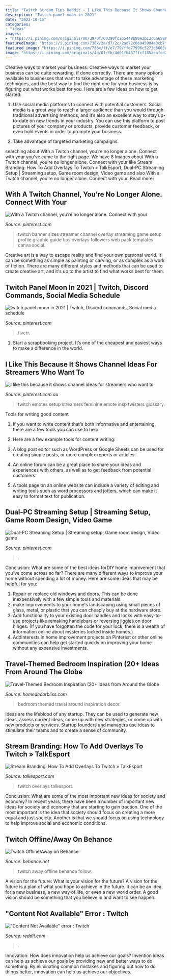 ```yaml
---
title: "Twitch Stream Tips Reddit ~ I Like This Because It Shows Channel Ideas For Streamers Who Want To"
description: "Twitch panel moon in 2021"
date: "2022-10-15"
categories:
- "ideas"
images:
- "https://i.pinimg.com/originals/00/39/0f/00390fc2b5448b80e2b13c6a65885bfd.jpg"
featuredImage: "https://i.pinimg.com/736x/2a/d7/2c/2ad72c0e945984a3cb7f1b780e34fff1.jpg"
featured_image: "https://i.pinimg.com/736x/ff/e7/79/ffe77996c5273d6603d9ff9a253a5151.jpg"
image: "https://i.pinimg.com/originals/4d/01/fb/4d01fb437ffcf185aeafcd245fc30ce8.jpg"
---
```



Creative ways to market your business:
Creative ways to market your business can be quite rewarding, if done correctly. There are many options available to businesses that want to take advantage of these marketing techniques, and the best way to find the right one for your business is by figuring out what works best for you. Here are a few ideas on how to get started: 
1. Use social media platforms to connect with potential customers. Social media is a great way to reach a larger audience than you would through traditional advertising methods, and it’s also an excellent way to stay up-to-date on new trends in your industry. You can use this platform to post pictures of your company or products, provide customer feedback, or even hold events in order to promote your business. 

2. Take advantage of targeted marketing campaigns.

	

		
searching about With a Twitch channel, you’re no longer alone. Connect with your you've came to the right page. We have 8 Images about With a Twitch channel, you’re no longer alone. Connect with your like Stream Branding: How To Add Overlays To Twitch » TalkEsport, Dual-PC Streaming Setup | Streaming setup, Game room design, Video game and also With a Twitch channel, you’re no longer alone. Connect with your. Read more:
		
    
## With A Twitch Channel, You’re No Longer Alone. Connect With Your

<img loading=lazy src="https://i.pinimg.com/originals/4d/01/fb/4d01fb437ffcf185aeafcd245fc30ce8.jpg" onerror="this.onerror=null;this.src='https://tse1.mm.bing.net/th?id=OIP.x8-JOq-EuEOFgEPbfpgikwHaLG&amp;pid=15.1';" alt="With a Twitch channel, you’re no longer alone. Connect with your">

_Source: pinterest.com_

>twitch banner sizes streamer channel overlay streaming game setup profile graphic guide tips overlays followers web pack templates canva social. 

	

Creative art is a way to escape reality and find your own personal world. It can be something as simple as painting or carving, or as complex as a work of fiction. There are many different styles and methods that can be used to create creative art, and it's up to the artist to find what works best for them.

    
## Twitch Panel Moon In 2021 | Twitch, Discord Commands, Social Media Schedule

<img loading=lazy src="https://i.pinimg.com/736x/2a/d7/2c/2ad72c0e945984a3cb7f1b780e34fff1.jpg" onerror="this.onerror=null;this.src='https://tse4.mm.bing.net/th?id=OIP.5bTkLi-vk6skxWk-c7vU8QHaEK&amp;pid=15.1';" alt="twitch panel moon in 2021 | Twitch, Discord commands, Social media schedule">

_Source: pinterest.com_

>fiverr. 

	

1. Start a scrapbooking project. It’s one of the cheapest and easiest ways to make a difference in the world.

    
## I Like This Because It Shows Channel Ideas For Streamers Who Want To

<img loading=lazy src="https://i.pinimg.com/736x/ff/e7/79/ffe77996c5273d6603d9ff9a253a5151.jpg" onerror="this.onerror=null;this.src='https://tse4.mm.bing.net/th?id=OIP.-FoNgkKsp9p3uJOnuyP-EgHaM_&amp;pid=15.1';" alt="I like this because it shows channel ideas for streamers who want to">

_Source: pinterest.com.au_

>twitch emotes setup streamers feminine emote insp twisters glossary. 

	

Tools for writing good content
1. If you want to write content that's both informative and entertaining, there are a few tools you can use to help.
2. Here are a few example tools for content writing:

3. A blog post editor such as WordPress or Google Sheets can be used for creating simple posts, or more complex reports or articles.

4. An online forum can be a great place to share your ideas and experiences with others, as well as to get feedback from potential customers.

5. A tools page on an online website can include a variety of editing and writing tools such as word processors and jotters, which can make it easy to format text for publication.

    
## Dual-PC Streaming Setup | Streaming Setup, Game Room Design, Video Game

<img loading=lazy src="https://i.pinimg.com/originals/00/39/0f/00390fc2b5448b80e2b13c6a65885bfd.jpg" onerror="this.onerror=null;this.src='https://tse3.mm.bing.net/th?id=OIP.EgOyZYGQcpSrNOuXZc_9kAHaFj&amp;pid=15.1';" alt="Dual-PC Streaming Setup | Streaming setup, Game room design, Video game">

_Source: pinterest.com_

>. 

	

Conclusion: What are some of the best ideas forDIY home improvement that you've come across so far?
There are many different ways to improve your home without spending a lot of money. Here are some ideas that may be helpful for you: 
1. Repair or replace old windows and doors. This can be done inexpensively with a few simple tools and materials. 
2. make improvements to your home's landscaping using small pieces of glass, metal, or plastic that you can cheaply buy at the hardware store. 
3. Add functionality to your existing door handles and locks with easy-to-use projects like remaking handlebars or reversing jiggles on door hinges. (If you have forgotten the code for your lock, there is a wealth of information online about mysteries locked inside homes.) 
4. Addinterests in home improvement projects on Pinterest or other online communities can help get started quickly on improving your home without any expensive investments.

    
## Travel-Themed Bedroom Inspiration (20+ Ideas From Around The Globe

<img loading=lazy src="https://homedecorbliss.com/wp-content/uploads/2019/06/FEATURED-Travel-Themed-Bedroom-Inspiration-20-Ideas-from-Around-the-Globe.jpg" onerror="this.onerror=null;this.src='https://tse3.mm.bing.net/th?id=OIP.Dyvdj4Y9XxOdnU8UFom2CwHaE7&amp;pid=15.1';" alt="Travel-Themed Bedroom Inspiration (20+ Ideas from Around the Globe">

_Source: homedecorbliss.com_

>bedroom themed travel around inspiration decor. 

	

Ideas are the lifeblood of any startup. They can be used to generate new ideas, assess current ideas, come up with new strategies, or come up with new products or services. Startup founders and managers use ideas to stimulate their teams and to create a sense of community.

    
## Stream Branding: How To Add Overlays To Twitch » TalkEsport

<img loading=lazy src="https://www.talkesport.com/wp-content/uploads/Twitch-Overlay.jpg" onerror="this.onerror=null;this.src='https://tse4.mm.bing.net/th?id=OIP.wdmx1a9dxw0WTKZU5dqc5gHaFj&amp;pid=15.1';" alt="Stream Branding: How To Add Overlays To Twitch » TalkEsport">

_Source: talkesport.com_

>twitch overlays talkesport. 

	

Conclusion: What are some of the most important new ideas for society and economy?
In recent years, there have been a number of important new ideas for society and economy that are starting to gain traction. One of the most important is the idea that society should focus on creating a more equal and just society. Another is that we should focus on using technology to help improve social and economic conditions.

    
## Twitch Offline/Away On Behance

<img loading=lazy src="https://m1.behance.net/rendition/modules/122768527/disp/c6c6f7cb14816da587c3e14739f1954b.png" onerror="this.onerror=null;this.src='https://tse3.mm.bing.net/th?id=OIP.mqsLfUVApr32i8Cz8tfVygHaEI&amp;pid=15.1';" alt="Twitch Offline/Away on Behance">

_Source: behance.net_

>twitch away offline behance follow. 

	

A vision for the future: What is your vision for the future?
A vision for the future is a plan of what you hope to achieve in the future. It can be an idea for a new business, a new way of life, or even a new world order. A good vision should be something that you believe in and want to see happen.

    
## &quot;Content Not Available&quot; Error : Twitch

<img loading=lazy src="https://external-preview.redd.it/hBVuY4Dq2nnAIP3ZeMeYCIj6ml-f1-JaSrr86b8ezTQ.png?auto=webp&amp;s=10d8aa485b19444edc7add8c5ee99668b11e38ee" onerror="this.onerror=null;this.src='https://tse4.mm.bing.net/th?id=OIP.xM6AgtqbO1nH03Wq8JtvBwHaD_&amp;pid=15.1';" alt="&quot;Content Not Available&quot; error : Twitch">

_Source: reddit.com_

>. 

	

Innovation: How does innovation help us achieve our goals?
Invention ideas can help us achieve our goals by providing new and better ways to do something. By eliminating common mistakes and figuring out how to do things better, innovation can help us achieve our objectives.

